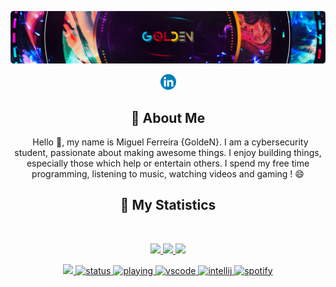 <div align = "center">

<p align="center">
    <a href="#">
       <img src="./assets/images/gitbanner.png">
    </a>
</p>
<p align="center">
    <a href="https://www.linkedin.com/in/miguel2k1/">
        <img src="./assets/icons/LinkedIn.png" width="25px" />
    </a>
</p>



## :bust_in_silhouette: About Me
&nbsp;
Hello 👋, my name is Miguel Ferreira {GoldeN}. I am a cybersecurity student, passionate about making awesome things. I enjoy building things, especially those which help or entertain others. I spend my free time programming, listening to music, watching videos and gaming ! 😄

## 🔖 My Statistics
&nbsp;
<p align="center">
    <a href="https://github.com/Goldenroot/">
        <img src="https://github-readme-stats.vercel.app/api?username=Goldenroot&hide=issues,prs&count_private=true&show_owner=true&show_icons=true&bg_color=0d1117&title_color=ffffff&text_color=ffffff&icon_color=f4c802&hide_border=true/" />
    </a>
    <a href="https://github.com/Goldenroot/">
        <img src="https://github-readme-stats.vercel.app/api/top-langs/?username=Goldenroot&layout=compact&count_private=true&langs_count=8&card_width=445&bg_color=0d1117&title_color=ffffff&text_color=ffffff&icon_color=f4c802&hide_border=true/" />
    </a>
    <a href="https://github.com/Goldenroot/">
        <img src="https://github-readme-streak-stats.herokuapp.com?user=Goldenroot&hide_border=true&background=0D1117&currStreakLabel=FFFFFF&sideLabels=FFFFFF&currStreakNum=FFFFFF&dates=FFFFFF&sideNums=FFFFFF&fire=f4c802&ring=f4c802&stroke=FFFFFFFF)](https://git.io/streak-stats" />
   
</p>

![](https://komarev.com/ghpvc/?username=Goldenroot&style=flat-square)
![status](https://dev.discordprofiles.me/badge/status/194865166628683776?style=flat-square)
![playing](https://dev.discordprofiles.me/badge/playing/194865166628683776?style=flat-square)
![vscode](https://dev.discordprofiles.me/badge/vscode/194865166628683776?style=flat-square)
![intellij](https://dev.discordprofiles.me/badge/intellij/194865166628683776?style=flat-square)
[![spotify](https://dev.discordprofiles.me/badge/spotify/194865166628683776?style=flat-square)](https://dev.discordprofiles.me/openspotify/194865166628683776?style=flat-square)
    
</div>
